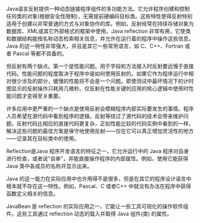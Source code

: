 Java语言反射提供一种动态链接程序组件的多功能方法。它允许程序创建和控制任何类的对象(根据安全性限制)，无需提前硬编码目标类。这些特性使得反射特别适用于创建以非常普通的方式与对象协作的库。例如，反射经常在持续存储对象为数据库、XML或其它外部格式的框架中使用。Java reflection 非常有用，它使类和数据结构能按名称动态检索相关信息，并允许在运行着的程序中操作这些信息。Java 的这一特性非常强大，并且是其它一些常用语言，如 C、C++、Fortran 或者 Pascal 等都不具备的。
但反射有两个缺点。第一个是性能问题。用于字段和方法接入时反射要远慢于直接代码。性能问题的程度取决于程序中是如何使用反射的。如果它作为程序运行中相对很少涉及的部分，缓慢的性能将不会是一个问题。即使测试中最坏情况下的计时图显示的反射操作只耗用几微秒。仅反射在性能关键的应用的核心逻辑中使用时性能问题才变得至关重要。
许多应用中更严重的一个缺点是使用反射会模糊程序内部实际要发生的事情。程序人员希望在源代码中看到程序的逻辑，反射等绕过了源代码的技术会带来维护问题。反射代码比相应的直接代码更复杂，正如性能比较的代码实例中看到的一样。解决这些问题的最佳方案是保守地使用反射——仅在它可以真正增加灵活性的地方——记录其在目标类中的使用。
Reflection是Java 程序开发语言的特征之一，它允许运行中的 Java 程序对自身进行检查，或者说"自审"，并能直接操作程序的内部属性。例如，使用它能获得 Java 类中各成员的名称并显示出来。
Java 的这一能力在实际应用中也许用得不是很多，但是在其它的程序设计语言中根本就不存在这一特性。例如，Pascal、C 或者C++ 中就没有办法在程序中获得函数定义相关的信息。
JavaBean 是 reflection 的实际应用之一，它能让一些工具可视化的操作软件组件。这些工具通过 reflection 动态的载入并取得 Java 组件(类) 的属性。